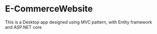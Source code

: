 # E-CommerceWebsite
This is a Desktop app designed using  MVC pattern, with Entity framework and ASP.NET core 
